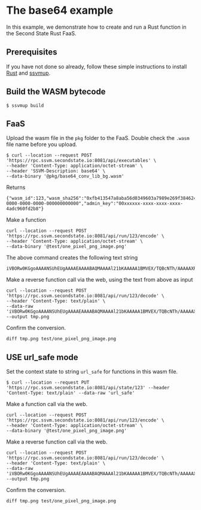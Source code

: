 # The base64 example

In this example, we demonstrate how to create and run a Rust function in the Second State Rust FaaS.

## Prerequisites

If you have not done so already, follow these simple instructions to install [Rust](https://www.rust-lang.org/tools/install) and [ssvmup](https://www.secondstate.io/articles/ssvmup/).

## Build the WASM bytecode

```
$ ssvmup build
```

## FaaS

Upload the wasm file in the `pkg` folder to the FaaS. Double check the `.wasm` file name before you upload.

```
$ curl --location --request POST 'https://rpc.ssvm.secondstate.io:8081/api/executables' \
--header 'Content-Type: application/octet-stream' \
--header 'SSVM-Description: base64' \
--data-binary '@pkg/base64_conv_lib_bg.wasm'
```

Returns

```
{"wasm_id":123,"wasm_sha256":"0xfb413547a8aba56d0349603a7989e269f3846245e51804932b3e02bc0be4b665","usage_key":"00000000-0000-0000-0000-000000000000","admin_key":"00xxxxxx-xxxx-xxxx-xxxx-4adc960fd2b8"}
```

Make a function

```
curl --location --request POST 'https://rpc.ssvm.secondstate.io:8081/api/run/123/encode' \
--header 'Content-Type: application/octet-stream' \
--data-binary '@test/one_pixel_png_image.png'
```

The above command creates the following text string
```
iVBORw0KGgoAAAANSUhEUgAAAAEAAAABAQMAAAAl21bKAAAAA1BMVEX/TQBcNTh/AAAAAXRSTlPM0jRW/QAAAApJREFUeJxjYgAAAAYAAzY3fKgAAAAASUVORK5CYII=
```

Make a reverse function call via the web, using the text from above as input

```
curl --location --request POST 'https://rpc.ssvm.secondstate.io:8081/api/run/123/decode' \
--header 'Content-Type: text/plain' \
--data-raw 'iVBORw0KGgoAAAANSUhEUgAAAAEAAAABAQMAAAAl21bKAAAAA1BMVEX/TQBcNTh/AAAAAXRSTlPM0jRW/QAAAApJREFUeJxjYgAAAAYAAzY3fKgAAAAASUVORK5CYII=' --output tmp.png
```

Confirm the conversion.

```
diff tmp.png test/one_pixel_png_image.png
```

## USE url_safe mode

Set the context state to string `url_safe` for functions in this wasm file.

```
$ curl --location --request PUT 'https://rpc.ssvm.secondstate.io:8081/api/state/123' --header 'Content-Type: text/plain' --data-raw 'url_safe'
```

Make a function call via the web.

```
curl --location --request POST 'https://rpc.ssvm.secondstate.io:8081/api/run/123/encode' \
--header 'Content-Type: application/octet-stream' \
--data-binary '@test/one_pixel_png_image.png'
```

Make a reverse function call via the web.

```
curl --location --request POST 'https://rpc.ssvm.secondstate.io:8081/api/run/123/decode' \
--header 'Content-Type: text/plain' \
--data-raw 'iVBORw0KGgoAAAANSUhEUgAAAAEAAAABAQMAAAAl21bKAAAAA1BMVEX/TQBcNTh/AAAAAXRSTlPM0jRW/QAAAApJREFUeJxjYgAAAAYAAzY3fKgAAAAASUVORK5CYII=' --output tmp.png
```

Confirm the conversion.

```
diff tmp.png test/one_pixel_png_image.png
```



